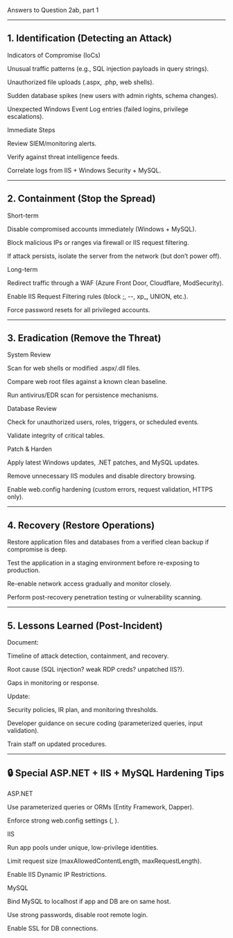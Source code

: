 Answers to Question 2ab, part 1

---
## 1. Identification (Detecting an Attack)
Indicators of Compromise (IoCs)

Unusual traffic patterns (e.g., SQL injection payloads in query strings).

Unauthorized file uploads (.aspx, .php, web shells).

Sudden database spikes (new users with admin rights, schema changes).

Unexpected Windows Event Log entries (failed logins, privilege escalations).

Immediate Steps

Review SIEM/monitoring alerts.

Verify against threat intelligence feeds.

Correlate logs from IIS + Windows Security + MySQL.

---

## 2. Containment (Stop the Spread)
Short-term

Disable compromised accounts immediately (Windows + MySQL).

Block malicious IPs or ranges via firewall or IIS request filtering.

If attack persists, isolate the server from the network (but don’t power off).

Long-term

Redirect traffic through a WAF (Azure Front Door, Cloudflare, ModSecurity).

Enable IIS Request Filtering rules (block ;, --, xp_, UNION, etc.).

Force password resets for all privileged accounts.

---

## 3. Eradication (Remove the Threat)
System Review

Scan for web shells or modified .aspx/.dll files.

Compare web root files against a known clean baseline.

Run antivirus/EDR scan for persistence mechanisms.

Database Review

Check for unauthorized users, roles, triggers, or scheduled events.

Validate integrity of critical tables.

Patch & Harden

Apply latest Windows updates, .NET patches, and MySQL updates.

Remove unnecessary IIS modules and disable directory browsing.

Enable web.config hardening (custom errors, request validation, HTTPS only).

---

## 4. Recovery (Restore Operations)
Restore application files and databases from a verified clean backup if compromise is deep.

Test the application in a staging environment before re-exposing to production.

Re-enable network access gradually and monitor closely.

Perform post-recovery penetration testing or vulnerability scanning.

---

## 5. Lessons Learned (Post-Incident)
Document:

Timeline of attack detection, containment, and recovery.

Root cause (SQL injection? weak RDP creds? unpatched IIS?).

Gaps in monitoring or response.

Update:

Security policies, IR plan, and monitoring thresholds.

Developer guidance on secure coding (parameterized queries, input validation).

Train staff on updated procedures.

---

## 🔒 Special ASP.NET + IIS + MySQL Hardening Tips
ASP.NET

Use parameterized queries or ORMs (Entity Framework, Dapper).

Enforce strong web.config settings (<compilation debug="false">, <customErrors mode="On">).

IIS

Run app pools under unique, low-privilege identities.

Limit request size (maxAllowedContentLength, maxRequestLength).

Enable IIS Dynamic IP Restrictions.

MySQL

Bind MySQL to localhost if app and DB are on same host.

Use strong passwords, disable root remote login.

Enable SSL for DB connections.

